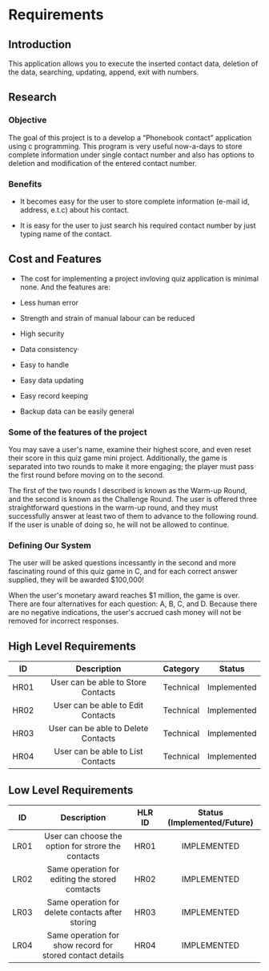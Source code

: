 # Requirements 


## Introduction 

This application allows you to execute the inserted contact data, deletion of the data, searching, updating, append, exit with numbers. 

## Research 

### Objective 

The goal of this project is to a develop a “Phonebook contact” application using c programming. This program is very useful now-a-days to store complete information under single contact number and also has options to deletion and modification of the entered contact number. 

### Benefits 

* It becomes easy for the user to store complete information (e-mail id, address, e.t.c) about his contact. 

* It is easy for the user to just search his required contact number by just typing name of the contact. 

## Cost and Features 

* The cost for implementing a project invloving quiz application is minimal none. And the features are: 

* Less human error 

* Strength and strain of manual labour can be reduced  

* High security 

* Data consistency· 

* Easy to handle 

* Easy data updating  

* Easy record keeping 

* Backup data can be easily general 

### Some of the features of the project 

You may save a user's name, examine their highest score, and even reset their score in this quiz game mini project. Additionally, the game is separated into two rounds to make it more engaging; the player must pass the first round before moving on to the second. 

The first of the two rounds I described is known as the Warm-up Round, and the second is known as the Challenge Round. The user is offered three straightforward questions in the warm-up round, and they must successfully answer at least two of them to advance to the following round. If the user is unable of doing so, he will not be allowed to continue. 

### Defining Our System 

The user will be asked questions incessantly in the second and more fascinating round of this quiz game in C, and for each correct answer supplied, they will be awarded $100,000! 

When the user's monetary award reaches $1 million, the game is over. There are four alternatives for each question: A, B, C, and D. Because there are no negative indications, the user's accrued cash money will not be removed for incorrect responses. 


## High Level Requirements
| ID | Description | Category |	Status |
|:-: |:-----------:|:--------:|:------:|
| HR01 | User can be able to Store Contacts | Technical | Implemented |
| HR02 | User can be able to Edit Contacts | Technical | Implemented |
| HR03 | User can be able to Delete Contacts | Technical | Implemented |
| HR04 | User can be able to List Contacts | Technical | Implemented |


## Low Level Requirements
| ID | Description | HLR ID | Status (Implemented/Future) |
|:-:|:-----------:|:------:|:---------------------------:|
| LR01 | User can choose the option for strore the contacts | HR01 | IMPLEMENTED |
| LR02 | Same operation for editing the stored comtacts | HR02 | IMPLEMENTED |
| LR03 | Same operation for delete contacts after storing | HR03 | IMPLEMENTED |
| LR04 | Same operation for show record for stored contact details | HR04 | IMPLEMENTED |
